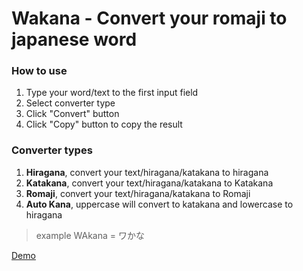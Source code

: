 # Wakana - Convert your romaji to japanese word

### How to use
1. Type your word/text to the first input field
2. Select converter type
3. Click "Convert" button
4. Click "Copy" button to copy the result

### Converter types
1. **Hiragana**, convert your text/hiragana/katakana to hiragana
2. **Katakana**, convert your text/hiragana/katakana to Katakana
3. **Romaji**, convert your text/hiragana/katakana to Romaji
4. **Auto Kana**, uppercase will convert to katakana and lowercase to hiragana
 > example WAkana = ワかな

[Demo](https://wakana.surge.sh)
